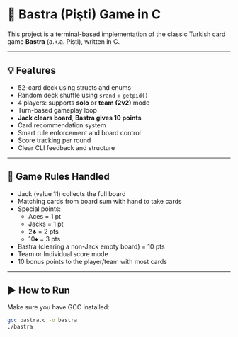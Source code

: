 # 🎴 Bastra (Pişti) Game in C

This project is a terminal-based implementation of the classic Turkish card game **Bastra** (a.k.a. Pişti), written in C.

---

## 💡 Features

- 52-card deck using structs and enums
- Random deck shuffle using `srand` + `getpid()`
- 4 players: supports **solo** or **team (2v2)** mode
- Turn-based gameplay loop
- **Jack clears board**, **Bastra gives 10 points**
- Card recommendation system
- Smart rule enforcement and board control
- Score tracking per round
- Clear CLI feedback and structure

---

## 🧠 Game Rules Handled

- Jack (value 11) collects the full board
- Matching cards from board sum with hand to take cards
- Special points:
  - Aces = 1 pt
  - Jacks = 1 pt
  - 2♣ = 2 pts
  - 10♦ = 3 pts
- Bastra (clearing a non-Jack empty board) = 10 pts
- Team or Individual score mode
- 10 bonus points to the player/team with most cards

---

## ▶️ How to Run

Make sure you have GCC installed:

```bash
gcc bastra.c -o bastra
./bastra
